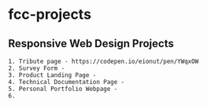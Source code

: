 # fcc-projects
## Responsive Web Design Projects
    1. Tribute page - https://codepen.io/eionut/pen/YWqxOW
    2. Survey Form - 
    3. Product Landing Page -
    4. Technical Documentation Page - 
    5. Personal Portfolio Webpage - 
    6. 

